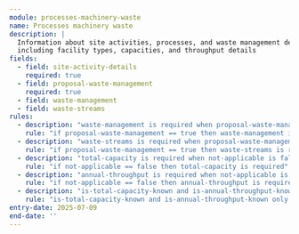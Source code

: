 ```yaml
---
module: processes-machinery-waste
name: Processes machinery waste
description: |
  Information about site activities, processes, and waste management development
  including facility types, capacities, and throughput details
fields:
  - field: site-activity-details
    required: true
  - field: proposal-waste-management
    required: true
  - field: waste-management
  - field: waste-streams
rules:
  - description: "waste-management is required when proposal-waste-management is true"
    rule: "if proposal-waste-management == true then waste-management is required"
  - description: "waste-streams is required when proposal-waste-management is true"
    rule: "if proposal-waste-management == true then waste-streams is required"
  - description: "total-capacity is required when not-applicable is false"
    rule: "if not-applicable == false then total-capacity is required"
  - description: "annual-throughput is required when not-applicable is false"
    rule: "if not-applicable == false then annual-throughput is required"
  - description: "is-total-capacity-known and is-annual-throughput-known are only applicable for outline applications"
    rule: "is-total-capacity-known and is-annual-throughput-known only apply to outline applications"
entry-date: 2025-07-09
end-date: ''
---
```

